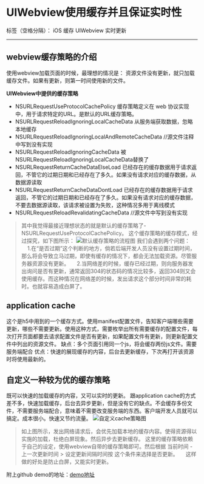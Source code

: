 # UIWebview使用缓存并且保证实时性

标签（空格分隔）： iOS 缓存 UIWebview 实时更新

---
## webview缓存策略的介绍 ##
使用webview加载页面的时候，最理想的情况是： 资源文件没有更新，就只加载缓存文件。如果有更新，则第一时间使用新的文件。

**UIWebview中提供的缓存策略**

 - NSURLRequestUseProtocolCachePolicy 缓存策略定义在 web
   协议实现中，用于请求特定的URL。是默认的URL缓存策略。
 - NSURLRequestReloadIgnoringLocalCacheData 从服务端获取数据，忽略本地缓存
 - NSURLRequestReloadIgnoringLocalAndRemoteCacheData //源文件注释中写到没有实现
 - NSURLRequestReloadIgnoringCacheData
   被NSURLRequestReloadIgnoringLocalCacheData替换了
 - NSURLRequestReturnCacheDataElseLoad
   已经存在的缓存数据用于请求返回，不管它的过期日期和已经存在了多久。如果没有请求对应的缓存数据，从数据源读取
 - NSURLRequestReturnCacheDataDontLoad
   已经存在的缓存数据用于请求返回，不管它的过期日期和已经存在了多久。如果没有请求对应的缓存数据，不要去数据源读取，该请求被设置为失败，这种情况多用于离线模式
 - NSURLRequestReloadRevalidatingCacheData //源文件中写到没有实现
  

> 其中我觉得最接近理想状态的就是默认的缓存策略了-NSURLRequestUseProtocolCachePolicy。 这个缓存策略的缓存模式，经过探究，如下图所示：
![默认缓存策略的流程图][1]
我们会遇到两个问题：
&nbsp;&nbsp;&nbsp;&nbsp;1.在“是否过期”这个判断的地方，倘若后端开发人员没有设置过期时间，那么将会导致立马过期，即使有缓存的情况下，都会无法加载资源。尽管服务器资源没有更新。
&nbsp;&nbsp;&nbsp;&nbsp;2.当网络差的时候，缓存已经过期，则向服务器发出询问是否有更新，通常返回304的状态码的情况比较多，返回304则又会使用缓存。而这种情况在网络差的时候，发出请求这个部分时间非常的耗时。也就容易造成白屏了。

## application cache ##
这个是h5中用到的一个缓存方式。使用manifest配置文件，告知客户端哪些需要更新，哪些不需要更新。使用这种方式，需要枚举出所有需要缓存的配置文件，每次打开页面都要去请求配置文件是否有更新，如果配置文件有更新，则更新配置文件中列出的资源文件。
缺点：多个页面引用同一个js，将会缓存两份js文件。需要服务端配合
优点：快速的展现缓存的内容，后台去更新缓存，下次再打开该资源时将使用最新的。

## 自定义一种较为优的缓存策略 ##
既可以快速的加载缓存的内容，又可以实时的更新。
跟application cache的方式差不多，快速加载缓存，后台去异步更新，但是没有它的缺点。不会缓存多份文件，不需要服务端配合，意味着不需要改变服务端的东西。客户端开发人员就可以搞定。成本很小。快速又节约流量。
![自定义cache策略图][2]

> 如上图所示，发出网络请求后，会优先加载本地的缓存内容。使得资源得以实施的加载，杜绝白屏现象。然后异步去更新缓存。
这里的缓存策略依赖于自己的设定，使用webview自带的缓存策略即可。然后根据  当前时间 - 上一次更新时间 > 设定更新间隔时间按  这个条件来选择是否更新。
&nbsp;&nbsp;&nbsp;&nbsp;这样做的好处是防止白屏，又能实时更新。

附上github demo的地址：[demo地址][3]


  [1]: http://7xrj9d.com1.z0.glb.clouddn.com/cache%E5%9B%BE.png
  [2]: http://7xrj9d.com1.z0.glb.clouddn.com/%E8%87%AA%E5%AE%9A%E4%B9%89cache%E7%AD%96%E7%95%A5.png
  [3]: https://github.com/dengjunwen/JWNetAutoCache
